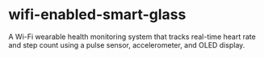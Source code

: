 # wifi-enabled-smart-glass
A Wi-Fi wearable health monitoring system that tracks real-time heart rate and step count using a pulse sensor, accelerometer, and OLED display.
